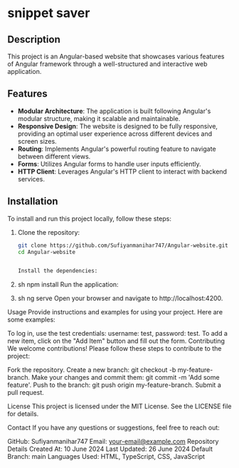 # snippet saver

## Description
This project is an Angular-based website that showcases various features of Angular framework through a well-structured and interactive web application.

## Features
- **Modular Architecture**: The application is built following Angular's modular structure, making it scalable and maintainable.
- **Responsive Design**: The website is designed to be fully responsive, providing an optimal user experience across different devices and screen sizes.
- **Routing**: Implements Angular's powerful routing feature to navigate between different views.
- **Forms**: Utilizes Angular forms to handle user inputs efficiently.
- **HTTP Client**: Leverages Angular's HTTP client to interact with backend services.

## Installation
To install and run this project locally, follow these steps:

1. Clone the repository:
   ```sh
   git clone https://github.com/Sufiyanmanihar747/Angular-website.git
   cd Angular-website


   Install the dependencies:

1. sh
npm install
Run the application:

2. sh
ng serve
Open your browser and navigate to http://localhost:4200.


Usage
Provide instructions and examples for using your project. Here are some examples:

To log in, use the test credentials: username: test, password: test.
To add a new item, click on the "Add Item" button and fill out the form.
Contributing
We welcome contributions! Please follow these steps to contribute to the project:

Fork the repository.
Create a new branch: git checkout -b my-feature-branch.
Make your changes and commit them: git commit -m 'Add some feature'.
Push to the branch: git push origin my-feature-branch.
Submit a pull request.


License
This project is licensed under the MIT License. See the LICENSE file for details.

Contact
If you have any questions or suggestions, feel free to reach out:

GitHub: Sufiyanmanihar747
Email: your-email@example.com
Repository Details
Created At: 10 June 2024
Last Updated: 26 June 2024
Default Branch: main
Languages Used: HTML, TypeScript, CSS, JavaScript
